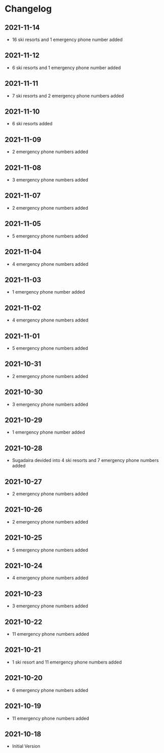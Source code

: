 # Changelog

## 2021-11-14
- 16 ski resorts and 1 emergency phone number added

## 2021-11-12
- 6 ski resorts and 1 emergency phone number added

## 2021-11-11
- 7 ski resorts and 2 emergency phone numbers added

## 2021-11-10
- 6 ski resorts added

## 2021-11-09
- 2 emergency phone numbers added

## 2021-11-08
- 3 emergency phone numbers added

## 2021-11-07
- 2 emergency phone numbers added

## 2021-11-05
- 5 emergency phone numbers added

## 2021-11-04
- 4 emergency phone numbers added

## 2021-11-03
- 1 emergency phone number added

## 2021-11-02
- 4 emergency phone numbers added

## 2021-11-01
- 5 emergency phone numbers added

## 2021-10-31
- 2 emergency phone numbers added

## 2021-10-30
- 3 emergency phone numbers added

## 2021-10-29
- 1 emergency phone number added

## 2021-10-28
- Sugadaira devided into 4 ski resorts and 7 emergency phone numbers added

## 2021-10-27
- 2 emergency phone numbers added

## 2021-10-26
- 2 emergency phone numbers added

## 2021-10-25
- 5 emergency phone numbers added

## 2021-10-24
- 4 emergency phone numbers added

## 2021-10-23
- 3 emergency phone numbers added

## 2021-10-22
- 11 emergency phone numbers added

## 2021-10-21
- 1 ski resort and 11 emergency phone numbers added

## 2021-10-20
- 6 emergency phone numbers added

## 2021-10-19
- 11 emergency phone numbers added

## 2021-10-18
- Initial Version
